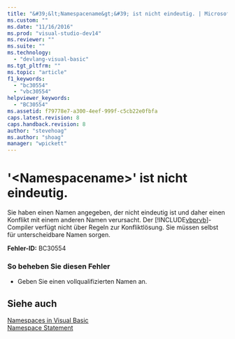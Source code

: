 ```yaml
---
title: "&#39;&lt;Namespacename&gt;&#39; ist nicht eindeutig. | Microsoft Docs"
ms.custom: ""
ms.date: "11/16/2016"
ms.prod: "visual-studio-dev14"
ms.reviewer: ""
ms.suite: ""
ms.technology: 
  - "devlang-visual-basic"
ms.tgt_pltfrm: ""
ms.topic: "article"
f1_keywords: 
  - "bc30554"
  - "vbc30554"
helpviewer_keywords: 
  - "BC30554"
ms.assetid: f79778e7-a300-4eef-999f-c5cb22e0fbfa
caps.latest.revision: 8
caps.handback.revision: 8
author: "stevehoag"
ms.author: "shoag"
manager: "wpickett"
---
```

# &#39;&lt;Namespacename&gt;&#39; ist nicht eindeutig.
Sie haben einen Namen angegeben, der nicht eindeutig ist und daher einen Konflikt mit einem anderen Namen verursacht. Der [!INCLUDE[vbprvb](../../csharp/programming-guide/concepts/linq/includes/vbprvb_md.md)]\-Compiler verfügt nicht über Regeln zur Konfliktlösung. Sie müssen selbst für unterscheidbare Namen sorgen.  
  
 **Fehler\-ID:** BC30554  
  
### So beheben Sie diesen Fehler  
  
-   Geben Sie einen vollqualifizierten Namen an.  
  
## Siehe auch  
 [Namespaces in Visual Basic](../../visual-basic/programming-guide/program-structure/namespaces.md)   
 [Namespace Statement](../../visual-basic/language-reference/statements/namespace-statement.md)